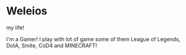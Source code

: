 Weleios
=======

my life!

I'm a Gamer!
I play with lot of game some of them League of Legends, DotA, Smite, CoD4 and MINECRAFT!
